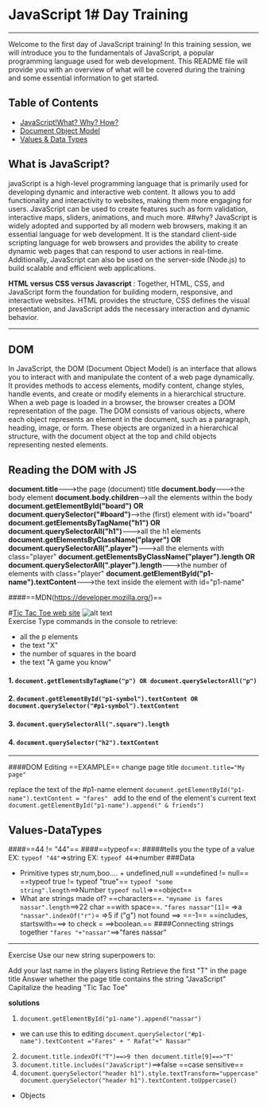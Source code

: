 # JavaScript 1# Day Training
---

Welcome to the first day of JavaScript training! In this training session, we will introduce you to the fundamentals of JavaScript, a popular programming language used for web development. This README file will provide you with an overview of what will be covered during the training and some essential information to get started.

## Table of Contents
- [JavaScript!What? Why? How?](#what-is-javascript)
- [Document Object Model](#dom)
- [Values & Data Types](#values-datatypes)

## What is JavaScript?
javaScript is a high-level programming language that is primarily used for developing dynamic and interactive web content. It allows you to add functionality and interactivity to websites, making them more engaging for users. JavaScript can be used to create features such as form validation, interactive maps, sliders, animations, and much more.
##why?
JavaScript is widely adopted and supported by all modern web browsers, making it an essential language for web development. It is the standard client-side scripting language for web browsers and provides the ability to create dynamic web pages that can respond to user actions in real-time. Additionally, JavaScript can also be used on the server-side (Node.js) to build scalable and efficient web applications.

**HTML versus CSS versus Javascript** :
Together, HTML, CSS, and JavaScript form the foundation for building modern, responsive, and interactive websites. HTML provides the structure, CSS defines the visual presentation, and JavaScript adds the necessary interaction and dynamic behavior.

---

## DOM
In JavaScript, the DOM (Document Object Model) is an interface that allows you to interact with and manipulate the content of a web page dynamically. It provides methods to access elements, modify content, change styles, handle events, and create or modify elements in a hierarchical structure.
When a web page is loaded in a browser, the browser creates a DOM representation of the page. The DOM consists of various objects, where each object represents an element in the document, such as a paragraph, heading, image, or form. These objects are organized in a hierarchical structure, with the document object at the top and child objects representing nested elements.

## Reading the DOM with JS
**document.title**--->the page (document) title
**document.body**--->the body element
**document.body.children**-->all the elements within the body
**document.getElementById("board") OR document.querySelector("#board")**-->the (first) element with id="board"
**document.getElementsByTagName("h1") OR document.querySelectorAll("h1")**--->all the h1 elements
**document.getElementsByClassName("player") OR document.querySelectorAll(".player")**--->all the elements with class="player"
**document.getElementsByClassName("player").length OR document.querySelectorAll(".player").length**--->the number of elements with class="player"
**document.getElementById("p1-name").textContent**--->the text inside the element with id="p1-name"

####==MDN(https://developer.mozilla.org/)==

#[Tic Tac Toe web site](https://anjana.dev/javascript-first-steps/1-tictactoe.html)
![alt text](./ex1.png)   
 Exercise
Type commands in the console to retrieve:
- all the p elements
- the text "X"
- the number of squares in the board
- the text "A game you know"
#### 1. `document.getElementsByTagName("p") OR document.querySelectorAll("p")`
#### 2. `document.getElementById("p1-symbol").textContent OR document.querySelector("#p1-symbol").textContent`
#### 3. `document.querySelectorAll(".square").length    `
#### 4. `document.querySelector("h2").textContent`
---
####DOM Editing
==EXAMPLE==
change page title
`document.title="My page"`

replace the text of the #p1-name element
`document.getElementById("p1-name").textContent = "fares"
`
add to the end of the element's current text
`document.getElementById("p1-name").append(" & friends")`


## Values-DataTypes
####==44 != "44"==
####==typeof==:
#####tells you the type of a value
EX: `typeof "44"`=>string
EX: `typeof 44`=>number
###Data
- Primitive types 
str,num,boo.... + undefined,null
==undefined != null==
==typeof true != typeof "true"==
`typeof "some string".length`==>Number
`typeof null`=>==object==
- What are strings made of?
==characters==.
`"myname is fares nassar".length`==>22 char ==with space==.
`"fares nassar"[1]`= =>a
`"nassar".indexOf("r")`= =>5
if ("g") not found ==> ==-1==
==includes, startswith===> to check = ==>boolean.==
####Connecting strings together
`"fares "+"nassar"`==>"fares nassar"

---
Exercise
Use our new string superpowers to:

Add your last name in the players listing
Retrieve the first "T" in the page title
Answer whether the page title contains the string "JavaScript"
Capitalize the heading "Tic Tac Toe"

**solutions**
1. `document.getElementById("p1-name").append("nassar")`
- we can use this to editing `document.querySelector("#p1-name").textContent ="Fares" + " Rafat"+" Nassar"`

2. `document.title.indexOf("T")==>9 then document.title[9]==>"T" `
3. `document.title.includes("JavaScript")`==>false ==case sensitive== 
4. `document.querySelector("header h1").style.textTransform="uppercase"
document.querySelector("header h1").textContent.toUppercase() `


- Objects
